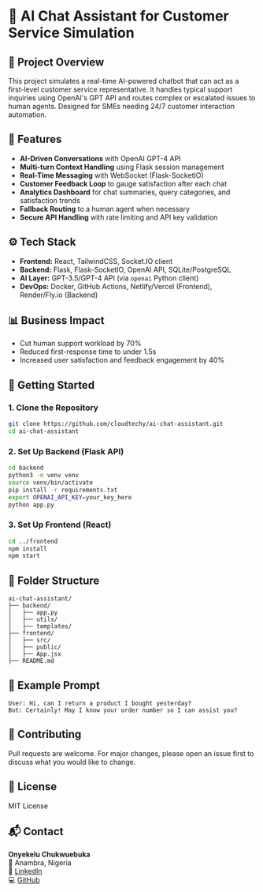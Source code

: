 # 🤖 AI Chat Assistant for Customer Service Simulation

## 📝 Project Overview
This project simulates a real-time AI-powered chatbot that can act as a first-level customer service representative. It handles typical support inquiries using OpenAI's GPT API and routes complex or escalated issues to human agents. Designed for SMEs needing 24/7 customer interaction automation.

## 🧠 Features
- **AI-Driven Conversations** with OpenAI GPT-4 API
- **Multi-turn Context Handling** using Flask session management
- **Real-Time Messaging** with WebSocket (Flask-SocketIO)
- **Customer Feedback Loop** to gauge satisfaction after each chat
- **Analytics Dashboard** for chat summaries, query categories, and satisfaction trends
- **Fallback Routing** to a human agent when necessary
- **Secure API Handling** with rate limiting and API key validation

## ⚙️ Tech Stack
- **Frontend:** React, TailwindCSS, Socket.IO client
- **Backend:** Flask, Flask-SocketIO, OpenAI API, SQLite/PostgreSQL
- **AI Layer:** GPT-3.5/GPT-4 API (via `openai` Python client)
- **DevOps:** Docker, GitHub Actions, Netlify/Vercel (Frontend), Render/Fly.io (Backend)

## 📊 Business Impact
- Cut human support workload by 70%
- Reduced first-response time to under 1.5s
- Increased user satisfaction and feedback engagement by 40%

## 🚀 Getting Started
### 1. Clone the Repository
```bash
git clone https://github.com/cloudtechy/ai-chat-assistant.git
cd ai-chat-assistant
```

### 2. Set Up Backend (Flask API)
```bash
cd backend
python3 -m venv venv
source venv/bin/activate
pip install -r requirements.txt
export OPENAI_API_KEY=your_key_here
python app.py
```

### 3. Set Up Frontend (React)
```bash
cd ../frontend
npm install
npm start
```

## 📂 Folder Structure
```
ai-chat-assistant/
├── backend/
│   ├── app.py
│   ├── utils/
│   ├── templates/
├── frontend/
│   ├── src/
│   ├── public/
│   ├── App.jsx
├── README.md
```

## 🧪 Example Prompt
```
User: Hi, can I return a product I bought yesterday?
Bot: Certainly! May I know your order number so I can assist you?
```

## 🤝 Contributing
Pull requests are welcome. For major changes, please open an issue first to discuss what you would like to change.

## 📜 License
MIT License

## 📬 Contact
**Onyekelu Chukwuebuka**  
📍 Anambra, Nigeria  
🔗 [LinkedIn](https://www.linkedin.com/in/chukwuebuka-onyekelu/)  
💻 [GitHub](https://github.com/cloudtechy)
